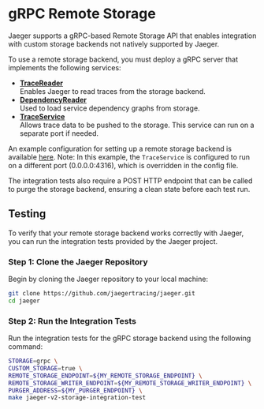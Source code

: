 # gRPC Remote Storage

Jaeger supports a gRPC-based Remote Storage API that enables integration with custom storage backends not natively supported by Jaeger.

To use a remote storage backend, you must deploy a gRPC server that implements
the following services:

- **[TraceReader](https://github.com/jaegertracing/jaeger-idl/tree/main/proto/storage/v2/trace_storage.proto)**  
  Enables Jaeger to read traces from the storage backend.
- **[DependencyReader](https://github.com/jaegertracing/jaeger-idl/tree/main/proto/storage/v2/dependency_storage.proto)**  
  Used to load service dependency graphs from storage.
- **[TraceService](https://github.com/open-telemetry/opentelemetry-proto/blob/main/opentelemetry/proto/collector/trace/v1/trace_service.proto)**  
  Allows trace data to be pushed to the storage. This service can run on a separate port if needed.

An example configuration for setting up a remote storage backend is available
[here](../../../../cmd/jaeger/config-remote-storage.yaml).
Note: In this example, the `TraceService` is configured to run on a different port (0.0.0.0:4316), which is overridden in the config file.

The integration tests also require a POST HTTP endpoint that can be called to purge the storage backend,
ensuring a clean state before each test run.

## Testing

To verify that your remote storage backend works correctly with Jaeger, you can run the integration tests provided by the Jaeger project.

### Step 1: Clone the Jaeger Repository

Begin by cloning the Jaeger repository to your local machine:

```bash
git clone https://github.com/jaegertracing/jaeger.git
cd jaeger
```

### Step 2: Run the Integration Tests

Run the integration tests for the gRPC storage backend using the following command:

```bash
STORAGE=grpc \
CUSTOM_STORAGE=true \
REMOTE_STORAGE_ENDPOINT=${MY_REMOTE_STORAGE_ENDPOINT} \
REMOTE_STORAGE_WRITER_ENDPOINT=${MY_REMOTE_STORAGE_WRITER_ENDPOINT} \
PURGER_ADDRESS=${MY_PURGER_ENDPOINT} \
make jaeger-v2-storage-integration-test
```
